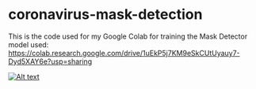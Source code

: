 # coronavirus-mask-detection

This is the code used for my Google Colab for training the Mask Detector model used:
https://colab.research.google.com/drive/1uEkP5j7KM9eSkCUtUyauy7-Dyd5XAY6e?usp=sharing


[![Alt text](https://img.youtube.com/vi/34NSZA2Ne5A/0.jpg)](https://www.youtube.com/watch?v=34NSZA2Ne5A)

